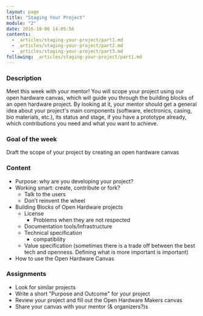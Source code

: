 ```yaml
---
layout: page
title: "Staging Your Project"
module: "2"
date: 2016-10-06 14:05:56
contents:
  - _articles/staging-your-project/part1.md
  - _articles/staging-your-project/part2.md
  - _articles/staging-your-project/part3.md
following: _articles/staging-your-project/part1.md
---
```

### Description

Meet this week with your mentor! You will scope your project using our open hardware canvas, which will guide you through the building blocks of an open hardware project. By looking at it, your mentor should get a general idea about your project's main components (software, electronics, casing, bio materials, etc.), its status and stage, if you have a prototype already, which contributions you need and what you want to achieve.

### Goal of the week
Draft the scope of your project by creating an open hardware canvas

### Content

- Purpose: why are you developing your project?
- Working smart: create, contribute or fork?
  - Talk to the users
  - Don’t reinvent the wheel
- Building Blocks of Open Hardware projects
  - License
    - Problems when they are not respected
  - Documentation tools/Infrastructure
  - Technical specification
    - compatibility
  - Value specification (sometimes there is a trade off between the best tech and openness. Defining what is more important is important)
- How to use the Open Hardware Canvas

### Assignments
- Look for similar projects
- Write a short "Purpose and Outcome" for your project
- Review your project and fill out the Open Hardware Makers canvas
- Share your canvas with your mentor (& organizers?)s
